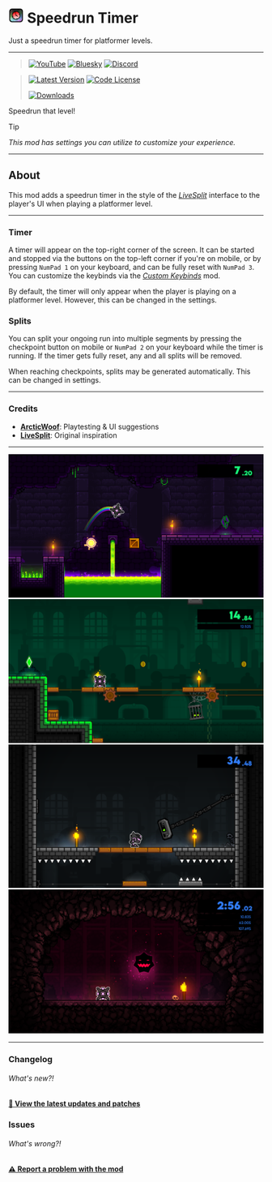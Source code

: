 # [<img src="logo.png" width="30" alt="The mod's logo." />](https://www.geode-sdk.org/mods/cheeseworks.speedruntimer) Speedrun Timer
Just a speedrun timer for platformer levels.

---

> [<img alt="YouTube" src="https://img.shields.io/youtube/channel/subscribers/UCi2M6N_ff1UC6MyfWzKQvgg?style=for-the-badge&logo=youtube&logoColor=ffffff&label=YouTube">](https://www.youtube.com/@cheese_works/) [<img alt="Bluesky" src="https://img.shields.io/badge/dynamic/json?url=https%3A%2F%2Fpublic.api.bsky.app%2Fxrpc%2Fapp.bsky.actor.getProfile%2F%3Factor%3Dcheeseworks.gay&query=%24.followersCount&style=for-the-badge&logo=bluesky&logoColor=ffffff&label=Bluesky">](https://bsky.app/profile/cheeseworks.gay) [<img alt="Discord" src="https://img.shields.io/discord/460081436637134859?style=for-the-badge&logo=discord&logoColor=ffffff&label=Discord">](https://dsc.gg/cubic)

> [<img alt="Latest Version" src="https://img.shields.io/github/v/release/BlueWitherer/SpeedrunTimer?include_prereleases&sort=semver&display_name=release&style=for-the-badge&logo=github&logoColor=ffffff&label=Version">](../../releases/) [<img alt="Code License" src="https://img.shields.io/github/license/BlueWitherer/SpeedrunTimer?style=for-the-badge&logo=gnu&logoColor=ffffff&label=License">](LICENSE.md)
>  
> [<img alt="Downloads" src="https://img.shields.io/github/downloads/BlueWitherer/SpeedrunTimer/total?style=for-the-badge&logo=geode&logoColor=ffffff&label=Downloads">](https://www.geode-sdk.org/mods/cheeseworks.speedruntimer)

Speedrun that level!

> [!TIP]
> *This mod has settings you can utilize to customize your experience.*

---

## About
This mod adds a speedrun timer in the style of the *[LiveSplit](https://www.livesplit.org/)* interface to the player's UI when playing a platformer level.

---

### Timer
A timer will appear on the top-right corner of the screen. It can be started and stopped via the buttons on the top-left corner if you're on mobile, or by pressing `NumPad 1` on your keyboard, and can be fully reset with `NumPad 3`. You can customize the keybinds via the *[Custom Keybinds](https://www.geode-sdk.org/mods/geode.custom-keybinds)* mod.

By default, the timer will only appear when the player is playing on a platformer level. However, this can be changed in the settings.

### Splits
You can split your ongoing run into multiple segments by pressing the checkpoint button on mobile or `NumPad 2` on your keyboard while the timer is running. If the timer gets fully reset, any and all splits will be removed.

When reaching checkpoints, splits may be generated automatically. This can be changed in settings.

---

### Credits
- **[ArcticWoof](https://www.github.com/DumbCaveSpider/)**: Playtesting & UI suggestions
- **[LiveSplit](https://www.livesplit.org/)**: Original inspiration

---

![preview](previews/preview-1.png)
![preview](previews/preview-2.png)
![preview](previews/preview-3.png)
![preview](previews/preview-4.png)

---

### Changelog
###### What's new?!
**[📜 View the latest updates and patches](./changelog.md)**

### Issues
###### What's wrong?!
**[⚠️ Report a problem with the mod](../../issues/)**